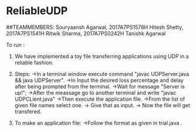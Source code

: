 # ReliableUDP
##TEAMMEMBERS:
Souryaansh Agarwal, 2017A7PS1578H
Hitesh Shetty, 2017A7PS1541H
Ritwik Sharma, 2017A7PS0242H
Tanishk Agarwal

To run :

1. We have implemented a toy file transferring applications using UDP in a reliable fashion.


2. Steps:
	->In a terminal window execute command "javac UDPServer.java && java UDPServer".
	->In Input the desired loss percentage and delay after being prompted from the terminal.
	->Wait for message  "Server is up!";
	->After the meassage go to another terminal and write "javac UDPCLient.java"
	->Then execute the application file.
	->From the list of given file names select one.
	-> Give that as input.
	-> Now the file will get transfered.


3. To make an application file:
	->Follow the format as given in  trial.java .

